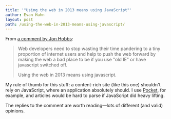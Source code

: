 ```yaml
---
title: '"Using the web in 2013 means using JavaScript"'
author: Evan Hahn
layout: post
path: /using-the-web-in-2013-means-using-javascript/
---
```


From [a comment by Jon Hobbs](http://css-tricks.com/rethinking-dynamic-page-replacing-content/#comment-251743):

> Web developers need to stop wasting their time pandering to a tiny proportion of internet users and help to push the web forward by making the web a bad place to be if you use "old IE" or have javascript switched off.
>
> Using the web in 2013 means using javascript.

My rule of thumb for this stuff: a content-rich site (like this one) shouldn't rely on JavaScript, where an application absolutely should. I use [Pocket](http://pocket.co), for example, and articles would be hard to parse if JavaScript did heavy lifting.

The replies to the comment are worth reading—lots of different (and valid) opinions.
